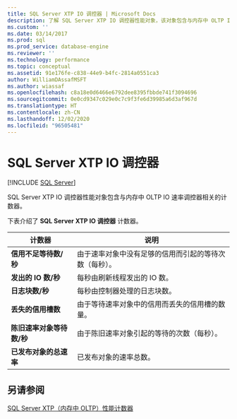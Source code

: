 ```yaml
---
title: SQL Server XTP IO 调控器 | Microsoft Docs
description: 了解 SQL Server XTP IO 调控器性能对象，该对象包含与内存中 OLTP IO 速率调控器相关的计数器。
ms.custom: ''
ms.date: 03/14/2017
ms.prod: sql
ms.prod_service: database-engine
ms.reviewer: ''
ms.technology: performance
ms.topic: conceptual
ms.assetid: 91e176fe-c838-44e9-b4fc-2814a0551ca3
author: WilliamDAssafMSFT
ms.author: wiassaf
ms.openlocfilehash: c8a18e0d6466e6792dee8395fbbde741f3094696
ms.sourcegitcommit: 0e0cd9347c029e0c7c9f3fe6d39985a6d3af967d
ms.translationtype: HT
ms.contentlocale: zh-CN
ms.lasthandoff: 12/02/2020
ms.locfileid: "96505481"
---
```

# <a name="sql-server-xtp-io-governor"></a>SQL Server XTP IO 调控器
 [!INCLUDE [SQL Server](../../includes/applies-to-version/sqlserver.md)]

SQL Server XTP IO 调控器性能对象包含与内存中 OLTP IO 速率调控器相关的计数器。

下表介绍了 **SQL Server XTP IO 调控器** 计数器。

|计数器|说明|  
|-------------|-----------------|  
|**信用不足等待数/秒**|由于速率对象中没有足够的信用而引起的等待次数（每秒）。|
|**发出的 IO 数/秒**|每秒由刷新线程发出的 IO 数。|
|**日志块数/秒**|每秒由控制器处理的日志块数。|
|**丢失的信用槽数**|由于等待速率对象中的信用而丢失的信用槽的数量。|
|**陈旧速率对象等待数/秒**|由于陈旧速率对象引起的等待的次数（每秒）。|
|**已发布对象的总速率**|已发布对象的速率总数。|
 

## <a name="see-also"></a>另请参阅  
[SQL Server XTP（内存中 OLTP）性能计数器](../../relational-databases/performance-monitor/sql-server-xtp-in-memory-oltp-performance-counters.md)
